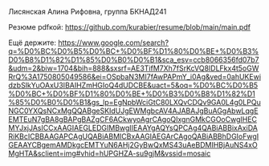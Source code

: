 Лисянская Алина Рифовна, 
группа БКНАД241

Резюме pdfкой: https://github.com/kurabier/resume/blob/main/main.pdf

Ещё держите: https://www.google.com/search?q=%D0%BC%D0%B5%D0%BC+%D0%BF%D1%80%D0%BE+%D0%B3%D0%B8%D1%82%D1%85%D0%B0%D0%B1&sca_esv=ccb8066356fd07b7&udm=2&biw=1704&bih=888&sxsrf=AE3TifM7Xh7fSrKcVQ8IDLFkx4t5oGWRrQ%3A1750805049586&ei=OSpbaN3MI7fAwPAPmY_i0Ag&ved=0ahUKEwidzbSIkYuOAxU3IBAIHZmHGIoQ4dUDCBE&uact=5&oq=%D0%BC%D0%B5%D0%BC+%D0%BF%D1%80%D0%BE+%D0%B3%D0%B8%D1%82%D1%85%D0%B0%D0%B1&gs_lp=EgNpbWciGtC80LXQvCDQv9GA0L4g0LPQuNGC0YXQsNCxMgQQABgeSKIdUJgEWMgbcAV4AJABAJgBuAGgAbwLqgEEMTEuN7gBA8gBAPgBAZgCF6ACkwyoAgrCAgoQIxgnGMkCGOoCwgIHECMYJxjJAsICCxAAGIAEGLEDGIMBwgIIEAAYgAQYsQPCAg4QABiABBixAxiDARiKBcICBBAAGAPCAgUQABiABMICBxAAGIAEGArCAgoQABiABBhDGIoFwgIGEAAYCBgemAMDkgcEMTYuN6AHj2GyBwQxMS43uAeBDMIHBjAuNS4xOMgHTA&sclient=img#vhid=hUPGHZA-su9gjM&vssid=mosaic
